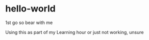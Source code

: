 # hello-world
1st go so bear with me

Using this as part of my Learning hour or just not working, unsure
